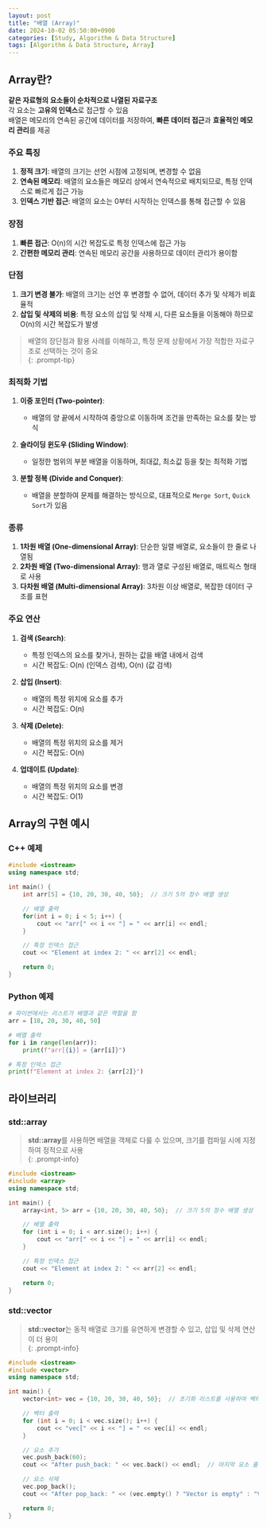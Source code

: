 ```yaml
---
layout: post
title: "배열 (Array)"
date: 2024-10-02 05:50:00+0900
categories: [Study, Algorithm & Data Structure]
tags: [Algorithm & Data Structure, Array]
---
```

## Array란?

**같은 자료형의 요소들이 순차적으로 나열된 자료구조**  
각 요소는 **고유의 인덱스**로 접근할 수 있음  
배열은 메모리의 연속된 공간에 데이터를 저장하여, **빠른 데이터 접근**과 **효율적인 메모리 관리**를 제공  

### 주요 특징
1. **정적 크기**: 배열의 크기는 선언 시점에 고정되며, 변경할 수 없음
2. **연속된 메모리**: 배열의 요소들은 메모리 상에서 연속적으로 배치되므로, 특정 인덱스로 빠르게 접근 가능
3. **인덱스 기반 접근**: 배열의 요소는 0부터 시작하는 인덱스를 통해 접근할 수 있음

### 장점
1. **빠른 접근**: O(n)의 시간 복잡도로 특정 인덱스에 접근 가능
2. **간편한 메모리 관리**: 연속된 메모리 공간을 사용하므로 데이터 관리가 용이함

### 단점
1. **크기 변경 불가**: 배열의 크기는 선언 후 변경할 수 없어, 데이터 추가 및 삭제가 비효율적
2. **삽입 및 삭제의 비용**: 특정 요소의 삽입 및 삭제 시, 다른 요소들을 이동해야 하므로 O(n)의 시간 복잡도가 발생


> 배열의 장단점과 활용 사례를 이해하고, 특정 문제 상황에서 가장 적합한 자료구조로 선택하는 것이 중요   
{: .prompt-tip}

### 최적화 기법
1. **이중 포인터 (Two-pointer)**:
    - 배열의 양 끝에서 시작하여 중앙으로 이동하며 조건을 만족하는 요소를 찾는 방식
  
2. **슬라이딩 윈도우 (Sliding Window)**:
    - 일정한 범위의 부분 배열을 이동하며, 최대값, 최소값 등을 찾는 최적화 기법

3. **분할 정복 (Divide and Conquer)**:
    - 배열을 분할하여 문제를 해결하는 방식으로, 대표적으로 `Merge Sort`, `Quick Sort`가 있음

### 종류
1. **1차원 배열 (One-dimensional Array)**: 단순한 일렬 배열로, 요소들이 한 줄로 나열됨
2. **2차원 배열 (Two-dimensional Array)**: 행과 열로 구성된 배열로, 매트릭스 형태로 사용
3. **다차원 배열 (Multi-dimensional Array)**: 3차원 이상 배열로, 복잡한 데이터 구조를 표현

### 주요 연산
1. **검색 (Search)**:
    - 특정 인덱스의 요소를 찾거나, 원하는 값을 배열 내에서 검색
    - 시간 복잡도: O(n) (인덱스 검색), O(n) (값 검색)
  
2. **삽입 (Insert)**:
    - 배열의 특정 위치에 요소를 추가
    - 시간 복잡도: O(n)

3. **삭제 (Delete)**:
    - 배열의 특정 위치의 요소를 제거
    - 시간 복잡도: O(n)

4. **업데이트 (Update)**:
    - 배열의 특정 위치의 요소를 변경
    - 시간 복잡도: O(1)

## Array의 구현 예시

### C++ 예제
```cpp
#include <iostream>
using namespace std;

int main() {
    int arr[5] = {10, 20, 30, 40, 50};  // 크기 5의 정수 배열 생성

    // 배열 출력
    for(int i = 0; i < 5; i++) {
        cout << "arr[" << i << "] = " << arr[i] << endl;
    }

    // 특정 인덱스 접근
    cout << "Element at index 2: " << arr[2] << endl;

    return 0;
}
```

### Python 예제
```python
# 파이썬에서는 리스트가 배열과 같은 역할을 함
arr = [10, 20, 30, 40, 50]

# 배열 출력
for i in range(len(arr)):
    print(f"arr[{i}] = {arr[i]}")

# 특정 인덱스 접근
print(f"Element at index 2: {arr[2]}")
```

## 라이브러리

### std::array
>**std::array**를 사용하면 배열을 객체로 다룰 수 있으며, 크기를 컴파일 시에 지정하여 정적으로 사용  
{: .prompt-info}  

```cpp
#include <iostream>
#include <array>
using namespace std;

int main() {
    array<int, 5> arr = {10, 20, 30, 40, 50};  // 크기 5의 정수 배열 생성

    // 배열 출력
    for (int i = 0; i < arr.size(); i++) {
        cout << "arr[" << i << "] = " << arr[i] << endl;
    }

    // 특정 인덱스 접근
    cout << "Element at index 2: " << arr[2] << endl;

    return 0;
}
```

### std::vector
>**std::vector**는 동적 배열로 크기를 유연하게 변경할 수 있고, 삽입 및 삭제 연산이 더 용이  
{: .prompt-info}  

```cpp
#include <iostream>
#include <vector>
using namespace std;

int main() {
    vector<int> vec = {10, 20, 30, 40, 50};  // 초기화 리스트를 사용하여 벡터 생성

    // 벡터 출력
    for (int i = 0; i < vec.size(); i++) {
        cout << "vec[" << i << "] = " << vec[i] << endl;
    }

    // 요소 추가
    vec.push_back(60);
    cout << "After push_back: " << vec.back() << endl;  // 마지막 요소 출력

    // 요소 삭제
    vec.pop_back();
    cout << "After pop_back: " << (vec.empty() ? "Vector is empty" : "Vector is not empty") << endl;

    return 0;
}
```
